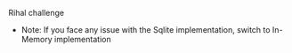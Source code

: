Rihal challenge

- Note: If you face any issue with the Sqlite implementation, switch to In-Memory implementation